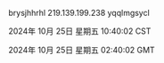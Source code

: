 brysjhhrhl 219.139.199.238 yqqlmgsycl

2024年 10月 25日 星期五 10:40:02 CST

2024年 10月 25日 星期五 02:40:02 GMT
